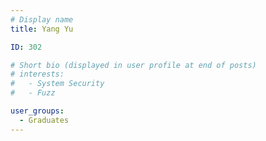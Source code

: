 ```yaml
---
# Display name
title: Yang Yu

ID: 302

# Short bio (displayed in user profile at end of posts)
# interests:
#   - System Security
#   - Fuzz

user_groups:
  - Graduates
---
```

